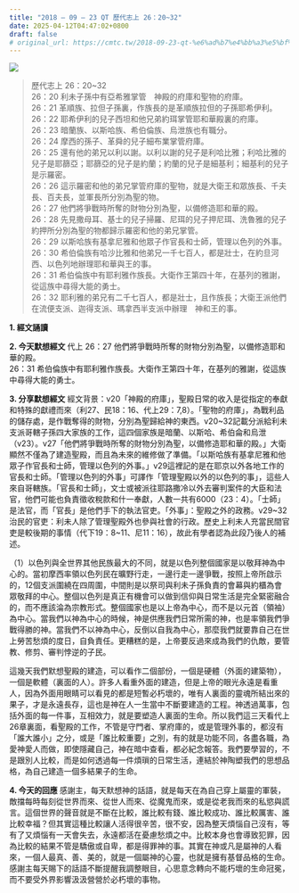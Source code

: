 ```yaml
---
title: "2018 – 09 – 23 QT 歷代志上 26：20~32"
date: 2025-04-12T04:47:02+0800
draft: false
# original_url: https://cmtc.tw/2018-09-23-qt-%e6%ad%b7%e4%bb%a3%e5%bf%97%e4%b8%8a-26%ef%bc%9a2032
---
```


![](/images/qt.jpg)
> 歷代志上 26：20\~32  
> 26：20 利未子孫中有亞希雅掌管　神殿的府庫和聖物的府庫。  
> 26：21 革順族、拉但子孫裏，作族長的是革順族拉但的子孫耶希伊利。  
> 26：22 耶希伊利的兒子西坦和他兄弟約珥掌管耶和華殿裏的府庫。  
> 26：23 暗蘭族、以斯哈族、希伯倫族、烏泄族也有職分。  
> 26：24 摩西的孫子、革舜的兒子細布業掌管府庫。  
> 26：25 還有他的弟兄以利以謝。以利以謝的兒子是利哈比雅；利哈比雅的兒子是耶篩亞；耶篩亞的兒子是約蘭；約蘭的兒子是細基利；細基利的兒子是示羅密。  
> 26：26 這示羅密和他的弟兄掌管府庫的聖物，就是大衛王和眾族長、千夫長、百夫長，並軍長所分別為聖的物。  
> 26：27 他們將爭戰時所奪的財物分別為聖，以備修造耶和華的殿。  
> 26：28 先見撒母耳、基士的兒子掃羅、尼珥的兒子押尼珥、洗魯雅的兒子約押所分別為聖的物都歸示羅密和他的弟兄掌管。  
> 26：29 以斯哈族有基拿尼雅和他眾子作官長和士師，管理以色列的外事。  
> 26：30 希伯倫族有哈沙比雅和他弟兄一千七百人，都是壯士，在約旦河西、以色列地辦理耶和華與王的事。  
> 26：31 希伯倫族中有耶利雅作族長。大衛作王第四十年，在基列的雅謝，從這族中尋得大能的勇士。  
> 26：32 耶利雅的弟兄有二千七百人，都是壯士，且作族長；大衛王派他們在流便支派、迦得支派、瑪拿西半支派中辦理　神和王的事。

**1. 經文誦讀**

**2.  今天默想經文**
代上 26：27 他們將爭戰時所奪的財物分別為聖，以備修造耶和華的殿。  
26：31 希伯倫族中有耶利雅作族長。大衛作王第四十年，在基列的雅謝，從這族中尋得大能的勇士。

**3. 分享默想經文**
經文背景：v20「神殿的府庫」，聖殿日常的收入是從指定的奉獻和特殊的獻禮而來（利27、民18：16、代上29：7,8）。「聖物的府庫」，為戰利品的儲存處，是作戰奪得的財物，分別為聖歸給神的東西。v20\~32記載分派給利未支派哥轄子孫四大家族的工作，這四個家族是暗蘭、以斯哈、希伯侖和烏泄（v23）。v27「他們將爭戰時所奪的財物分別為聖，以備修造耶和華的殿。」大衛顯然不僅為了建造聖殿，而且為未來的維修做了準備。「以斯哈族有基拿尼雅和他眾子作官長和士師，管理以色列的外事。」v29這裡記的是在耶京以外各地工作的官長和士師。「管理以色列的外事」可譯作「管理聖殿以外的以色列的事」，這些人來自哥轄族。「官長和士師」，文士或被派往耶路撒冷以外去審判案件的大臣和法官，他們可能也負責徵收稅款和什一奉獻，人數一共有6000（23：4）。「士師」是法官，而「官長」是他們手下的執法官吏。「外事」：聖殿之外的政務。v29\~32 治民的官吏：利未人除了管理聖殿外也參與社會的行政。歷史上利未人充當民間官吏是較後期的事情（代下19：8\~11、尼11：16），故此有學者認為此段乃後人的補述。

（1）以色列與全世界其他民族最大的不同，就是以色列整個國家是以敬拜神為中心的。當初摩西率領以色列民在曠野行走，一邊行走一邊爭戰，按照上帝所啟示的，12個支派圍繞在四周圍，中間則是以祭司與利未子孫負責的會幕與約櫃為會眾敬拜的中心。整個以色列是真正有機會可以做到信仰與日常生活是完全緊密融合的，而不應該淪為宗教形式。整個國家也是以上帝為中心，而不是以元首（領袖）為中心。當我們以神為中心的時候，神是供應我們日常所需的神，也是率領我們爭戰得勝的神。當我們不以神為中心，反倒以自我為中心，那麼我們就要靠自己在世上勞苦愁煩的度日，自負責任。更糟糕的是，上帝要反過來成為我們的仇敵，要管教、修剪、審判悖逆的子民。

這幾天我們默想聖殿的建造，可以看作二個部份，一個是硬體（外面的建築物），一個是軟體（裏面的人）。許多人看重外面的建造，但是上帝的眼光永遠是看重人，因為外面用眼睛可以看見的都是短暫必朽壞的，唯有人裏面的靈魂所結出來的果子，才是永遠長存，這也是神在人一生當中不斷要建造的工程。神透過萬事，包括外面的每一件事，互相效力，就是要塑造人裏面的生命。所以我們這三天看代上26章裏面，看聖殿的工作，不管是守門者、掌府庫的，或是管理外事的，都沒有「誰大誰小」之分，或是「誰比較重要」之別，有的就是功能不同，各盡各職，為愛神愛人而做，即使隱藏自己，神在暗中查看，都必紀念報答。我們要學習的，不是跟別人比較，而是如何透過每一件煩瑣的日常生活，連結於神陶塑我們的思想品格，為自己建造一個多結果子的生命。

**4. 今天的回應**
感謝主，每天默想神的話語，就是每天在為自己穿上屬靈的軍裝，敵擋每時每刻從世界而來、從世人而來、從魔鬼而來，或是從老我而來的私慾與謊言。這個世界的聲音就是不斷在比較，誰比較有錢、誰比較成功、誰比較厲害、誰比較幸福？但其實這種比較讓人活得很辛苦，很不安，因為整天煩惱自己沒有，等有了又煩惱有一天會失去，永遠都活在憂慮愁煩之中。比較本身也會導致犯罪，因為比較的結果不管是驕傲或自卑，都是得罪神的事。其實在神或凡是屬神的人看來，一個人最真、善、美的，就是一個屬神的心靈，也就是擁有基督品格的生命。感謝主每天賜下的話語不斷提醒我調整眼目，心思意念轉向不能朽壞的生命冠冕，而不要受外界影響汲汲營營於必朽壞的事物。
